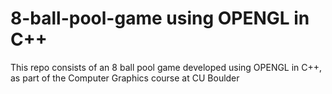 # 8-ball-pool-game using OPENGL in C++
This repo consists of an 8 ball pool game developed using OPENGL in C++, as part of the Computer Graphics course at CU Boulder
